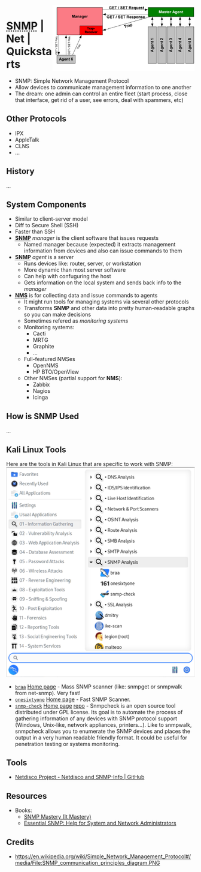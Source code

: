 <img src="assets/SNMP_communication_principles_diagram.png" alt="Simple Network Management Protocol" style="width: 380px;" align="right">

# <acronym title="Simple Network Management Protocol">SNMP</acronym> | Net | Quickstarts
- SNMP: Simple Network Management Protocol
- Allow devices to communicate management information to one another
- The dream: one admin can control an entire fleet (start process, close that interface, get rid of a user, see errors, deal with spammers, etc)

## Other Protocols
- IPX
- AppleTalk
- CLNS
- ...

## History
...

## System Components
- Similar to client-server model
- Diff to Secure Shell (SSH)
- Faster than SSH
- <acronym title="Simple Network Management Protocol">**SNMP**</acronym> *manager* is the client software that issues requests
  - Named manager because (expected) it extracts management information from devices and also can issue commands to them
- <acronym title="Simple Network Management Protocol">**SNMP**</acronym> *agent* is a server
  - Runs devices like: router, server, or workstation
  - More dynamic than most server software
  - Can help with confuguring the host
  - Gets information on the local system and sends back info to the *manager*
- <acronym title="Network Management System"><strong>NMS</strong></acronym> is for collecting data and issue commands to agents
  - It might run tools for managing systems via several other protocols
  - Transforms **SNMP** and other data into pretty human-readable graphs so you can make decisions
  - Sometimes refered as *monitoring systems*
  - Monitoring systems: 
    - Cacti
    - MRTG
    - Graphite
    - ...
  - Full-featured NMSes
    - OpenNMS
    - HP BTO/OpenView
  - Other NMSes (partial support for **NMS**): 
    - Zabbix
    - Nagios
    - Icinga
## How is SNMP Used
...

## Kali Linux Tools
Here are the tools in Kali Linux that are specific to work with SNMP: 
![](./assets/kali-SNMP-tools.png)
- [`braa`](https://www.kali.org/tools/braa/) [Home page](http://s-tech.elsat.net.pl/) - Mass SNMP scanner (like: snmpget or snmpwalk from net-snmp). Very fast!
- [`onesixtyone`](https://www.kali.org/tools/onesixtyone/) [Home page](https://github.com/trailofbits/onesixtyone) - Fast SNMP Scanner.
- [`snmp-check`](https://www.kali.org/tools/snmpcheck/) [Home page](http://www.nothink.org/codes/snmpcheck/index.php) [repo](https://gitlab.com/kalilinux/packages/snmpcheck) - Snmpcheck is an open source tool distributed under GPL license. Its goal is to automate the process of gathering information of any devices with SNMP protocol support (Windows, Unix-like, network appliances, printers...). Like to snmpwalk, snmpcheck allows you to enumerate the SNMP devices and places the output in a very human readable friendly format. It could be useful for penetration testing or systems monitoring.

## Tools
- [Netdisco Project - Netdisco and SNMP-Info | GitHub](https://github.com/netdisco)

## Resources
- Books: 
  - [SNMP Mastery (It Mastery)](https://www.amazon.com/SNMP-Mastery-Michael-W-Lucas/dp/1642350370/)
  - [Essential SNMP: Help for System and Network Administrators](https://www.amazon.ca/Essential-SNMP-Second-Douglas-Mauro/dp/0596008406/)

## Credits
- https://en.wikipedia.org/wiki/Simple_Network_Management_Protocol#/media/File:SNMP_communication_principles_diagram.PNG
